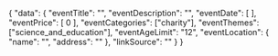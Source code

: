 {
  "data": {
    "eventTitle": "",
    "eventDescription": "",
    "eventDate": [ ],
    "eventPrice": [ 0 ],
    "eventCategories": ["charity"],
    "eventThemes": ["science_and_education"],
    "eventAgeLimit": "12",
    "eventLocation": {
      "name": "",
      "address": ""
    },
    "linkSource": ""
  }
}